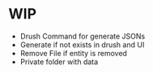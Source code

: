 # WIP
* Drush Command for generate JSONs
* Generate if not exists in drush and UI
* Remove File if entity is removed
* Private folder with data

